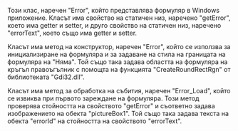 Този клас, наречен "Error", който представлява формуляр в Windows приложение. Класът има свойство на статичен низ, наречено "getError", което има getter и setter, и друго свойство на статичен низ, наречено "errorText", което също има getter и setter.

Класът има метод на конструктор, наречен "Error", който се използва за инициализиране на формуляра и за задаване на стила на границата на формуляра на "Няма". Той също така задава областта на формуляра на кръгъл правоъгълник с помощта на функцията "CreateRoundRectRgn" от библиотеката "Gdi32.dll".

Класът има метод за обработка на събития, наречен "Error_Load", който се извиква при първото зареждане на формуляра. Този метод проверява стойността на свойството "getError" и съответно задава изображението на обекта "pictureBox1". Той също така задава текста на обекта "errorId" на стойността на свойството "errorText".